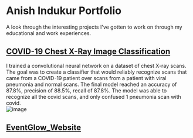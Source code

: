 # Anish Indukur Portfolio
A look through the interesting projects I've gotten to work on through my educational and work experiences. 

## [COVID-19 Chest X-Ray Image Classification](Portfolio/COVID_19_PROJECT/)
I trained a convolutional neural network on a dataset of chest X-ray scans. The goal was to create a classifier that would reliably recognize scans that came from a COVID-19 patient over scans from a patient with viral pneumonia and normal scans. The final model reached an accuracy of 87.8%, precision of 88.5%, recall of 87.8%. The model was able to recognize all the covid scans, and only confused 1 pneumonia scan with covid.    
![image](https://github.com/AnishIndukur/Portfolio/assets/122327138/9cf4ab30-b757-4290-9f8f-2a771a1e71cb)

## [EventGlow_Website](https://gregarious-pixie-d08e41.netlify.app/)

